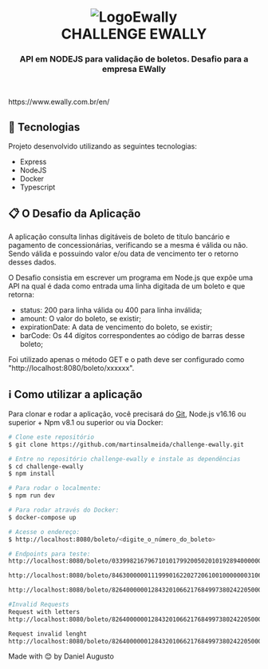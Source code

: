 <h1 align="center">
  <img  alt="LogoEwally" src = "https://user-images.githubusercontent.com/42298239/174226279-326f0e48-9f9c-4718-b045-5dcd9cdf359f.png"/>
  <br>
  CHALLENGE EWALLY
  <h3 align="center">API em NODEJS para validação de boletos. Desafio para a empresa EWally </h3>
  <br>
  <p>https://www.ewally.com.br/en/</p>
</h1>

## :rocket: Tecnologias

Projeto desenvolvido utilizando as seguintes tecnologias:

- Express
- NodeJS
- Docker
- Typescript

## :clipboard: O Desafio da Aplicação

A aplicação consulta linhas digitáveis de boleto de título bancário e pagamento de concessionárias, verificando se a mesma é válida ou não. Sendo válida e possuindo valor e/ou data de vencimento ter o retorno desses dados.

O Desafio consistia em escrever um programa em Node.js que expõe uma API na qual é dada como entrada uma linha digitada de um boleto e que retorna:

- status: 200 para linha válida ou 400 para linha inválida;
- amount: O valor do boleto, se existir;
- expirationDate: A data de vencimento do boleto, se existir;
- barCode: Os 44 dígitos correspondentes ao código de barras desse boleto;

Foi utilizado apenas o método GET e o path deve ser configurado como "http://localhost:8080/boleto/xxxxxx".

## :information_source: Como utilizar a aplicação

Para clonar e rodar a aplicação, você precisará do [Git](https://git-scm.com), Node.js v16.16 ou superior + Npm v8.1 ou superior ou via Docker:

```bash
# Clone este repositório
$ git clone https://github.com/martinsalmeida/challenge-ewally.git

# Entre no repositório challenge-ewally e instale as dependências
$ cd challenge-ewally
$ npm install

# Para rodar o localmente:
$ npm run dev

# Para rodar através do Docker:
$ docker-compose up

# Acesse o endereço:
$ http://localhost:8080/boleto/<digite_o_número_do_boleto>

# Endpoints para teste:
http://localhost:8080/boleto/03399821679671010179920050201019289400000028103

http://localhost:8080/boleto/846300000011199901622027206100100000003106575412

http://localhost:8080/boleto/826400000012843201066217684997380242205000092168

#Invalid Requests
Request with letters
http://localhost:8080/boleto/82640000001284320106621768499738024220500009216a

Request invalid lenght
http://localhost:8080/boleto/82640000001284320106621768499738024220500009

```

Made with :blush: by Daniel Augusto
